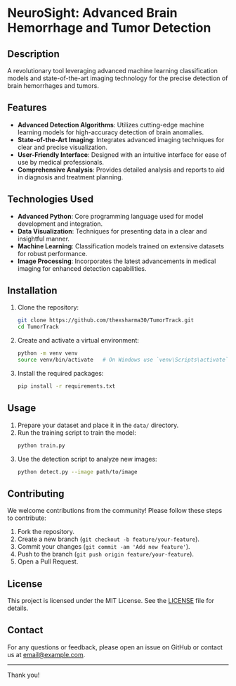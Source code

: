 # NeuroSight: Advanced Brain Hemorrhage and Tumor Detection

## Description

A revolutionary tool leveraging advanced machine learning classification models and state-of-the-art imaging technology for the precise detection of brain hemorrhages and tumors.

## Features

- **Advanced Detection Algorithms**: Utilizes cutting-edge machine learning models for high-accuracy detection of brain anomalies.
- **State-of-the-Art Imaging**: Integrates advanced imaging techniques for clear and precise visualization.
- **User-Friendly Interface**: Designed with an intuitive interface for ease of use by medical professionals.
- **Comprehensive Analysis**: Provides detailed analysis and reports to aid in diagnosis and treatment planning.

## Technologies Used

- **Advanced Python**: Core programming language used for model development and integration.
- **Data Visualization**: Techniques for presenting data in a clear and insightful manner.
- **Machine Learning**: Classification models trained on extensive datasets for robust performance.
- **Image Processing**: Incorporates the latest advancements in medical imaging for enhanced detection capabilities.

## Installation

1. Clone the repository:
    ```bash
    git clone https://github.com/thexsharma30/TumorTrack.git
    cd TumorTrack
    ```

2. Create and activate a virtual environment:
    ```bash
    python -m venv venv
    source venv/bin/activate   # On Windows use `venv\Scripts\activate`
    ```

3. Install the required packages:
    ```bash
    pip install -r requirements.txt
    ```

## Usage

1. Prepare your dataset and place it in the `data/` directory.
2. Run the training script to train the model:
    ```bash
    python train.py
    ```
3. Use the detection script to analyze new images:
    ```bash
    python detect.py --image path/to/image
    ```

## Contributing

We welcome contributions from the community! Please follow these steps to contribute:

1. Fork the repository.
2. Create a new branch (`git checkout -b feature/your-feature`).
3. Commit your changes (`git commit -am 'Add new feature'`).
4. Push to the branch (`git push origin feature/your-feature`).
5. Open a Pull Request.

## License

This project is licensed under the MIT License. See the [LICENSE](LICENSE) file for details.

## Contact

For any questions or feedback, please open an issue on GitHub or contact us at [email@example.com](mailto:email@example.com).

---

Thank you!
